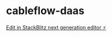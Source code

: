 # cableflow-daas

[Edit in StackBlitz next generation editor ⚡️](https://stackblitz.com/~/github.com/jaz-dev/cableflow-daas)